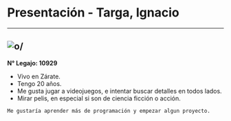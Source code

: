 # Presentación  -  Targa, Ignacio
---
![](https://fotos.subefotos.com/fefb2c10636c1cabc8898f32a75fa3c5o.jpg "o/")
---
**N° Legajo: 10929**
<ul>
<li>Vivo en Zárate.</li>
<li>Tengo 20 años.</li>
<li>Me gusta jugar a videojuegos, e intentar buscar detalles en todos lados.</li>
<li>Mirar pelis, en especial si son de ciencia ficción o acción.</li>
</ul>

~~~
Me gustaría aprender más de programación y empezar algun proyecto.
~~~
